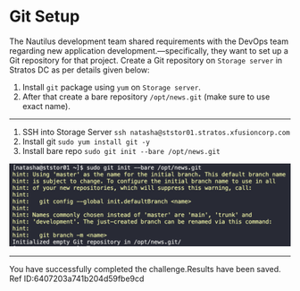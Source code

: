 # Git Setup

The Nautilus development team shared requirements with the DevOps team regarding new application development.—specifically, they want to set up a Git repository for that project. Create a Git repository on `Storage server` in Stratos DC as per details given below:

1. Install `git` package using `yum` on `Storage server`.
2. After that create a bare repository `/opt/news.git` (make sure to use exact name).

---

1. SSH into Storage Server
   `ssh natasha@ststor01.stratos.xfusioncorp.com`
2. Install git
   `sudo yum install git -y`
3. Install bare repo
   `sudo git init --bare /opt/news.git`

![](images/20230816155521.png)

---
You have successfully completed the challenge.Results have been saved. Ref ID:6407203a741b204d59fbe9cd